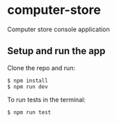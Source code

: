 # computer-store
Computer store console application

## Setup and run the app

Clone the repo and run:

```
$ npm install
$ npm run dev
```

To run tests in the terminal:

```
$ npm run test
```